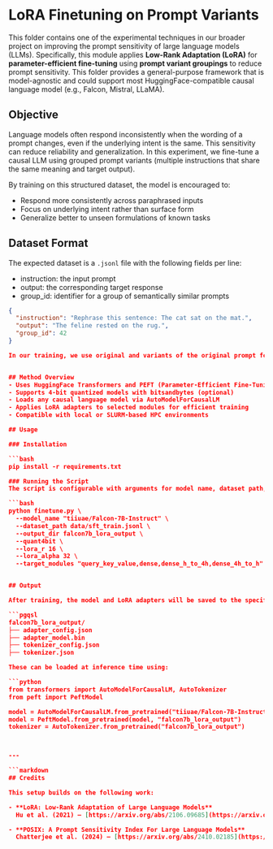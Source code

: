 # LoRA Finetuning on Prompt Variants

This folder contains one of the experimental techniques in our broader project on improving the prompt sensitivity of large language models (LLMs). Specifically, this module applies **Low-Rank Adaptation (LoRA)** for **parameter-efficient fine-tuning** using **prompt variant groupings** to reduce prompt sensitivity. This folder provides a general-purpose framework that is model-agnostic and could support most HuggingFace-compatible causal language model (e.g., Falcon, Mistral, LLaMA).


## Objective

Language models often respond inconsistently when the wording of a prompt changes, even if the underlying intent is the same. This sensitivity can reduce reliability and generalization. In this experiment, we fine-tune a causal LLM using grouped prompt variants (multiple instructions that share the same meaning and target output).

By training on this structured dataset, the model is encouraged to:
- Respond more consistently across paraphrased inputs
- Focus on underlying intent rather than surface form
- Generalize better to unseen formulations of known tasks


## Dataset Format

The expected dataset is a `.jsonl` file with the following fields per line:
- instruction: the input prompt
- output: the corresponding target response
- group_id: identifier for a group of semantically similar prompts

```json
{
  "instruction": "Rephrase this sentence: The cat sat on the mat.",
  "output": "The feline rested on the rug.",
  "group_id": 42
}

In our training, we use original and variants of the original prompt for training.


## Method Overview
- Uses HuggingFace Transformers and PEFT (Parameter-Efficient Fine-Tuning) libraries
- Supports 4-bit quantized models with bitsandbytes (optional)
- Loads any causal language model via AutoModelForCausalLM
- Applies LoRA adapters to selected modules for efficient training
- Compatible with local or SLURM-based HPC environments

## Usage

### Installation

```bash
pip install -r requirements.txt

### Running the Script
The script is configurable with arguments for model name, dataset path, LoRA settings, number of groups to sample, and more. Example of training Falcon-7B instruct model.

```bash
python finetune.py \
  --model_name "tiiuae/Falcon-7B-Instruct" \
  --dataset_path data/sft_train.jsonl \
  --output_dir falcon7b_lora_output \
  --quant4bit \
  --lora_r 16 \
  --lora_alpha 32 \
  --target_modules "query_key_value,dense,dense_h_to_4h,dense_4h_to_h"


## Output

After training, the model and LoRA adapters will be saved to the specified output directory:

```pgqsl
falcon7b_lora_output/
├── adapter_config.json
├── adapter_model.bin
├── tokenizer_config.json
├── tokenizer.json

These can be loaded at inference time using:

```python
from transformers import AutoModelForCausalLM, AutoTokenizer
from peft import PeftModel

model = AutoModelForCausalLM.from_pretrained("tiiuae/Falcon-7B-Instruct")
model = PeftModel.from_pretrained(model, "falcon7b_lora_output")
tokenizer = AutoTokenizer.from_pretrained("falcon7b_lora_output")



---

```markdown
## Credits

This setup builds on the following work:

- **LoRA: Low-Rank Adaptation of Large Language Models**  
  Hu et al. (2021) — [https://arxiv.org/abs/2106.09685](https://arxiv.org/abs/2106.09685)

- **POSIX: A Prompt Sensitivity Index For Large Language Models**  
  Chatterjee et al. (2024) — [https://arxiv.org/abs/2410.02185](https://arxiv.org/abs/2410.02185)

